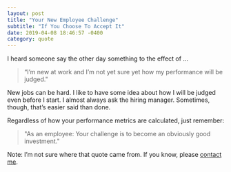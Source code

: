 ```yaml
---
layout: post
title: "Your New Employee Challenge"
subtitle: "If You Choose To Accept It"
date: 2019-04-08 18:46:57 -0400
category: quote
---
```


I heard someone say the other day something to the effect of  …

> “I’m new at work and I’m not yet sure yet how my performance will be judged."

New jobs can be hard.  I like to have some idea about how I will be judged even before I start.  I almost always ask the hiring manager.  Sometimes, though, that’s easier said than done. 

Regardless of how your performance metrics are calculated, just remember:

> "As an employee: Your challenge is to become an obviously good investment."

Note: I’m not sure where that quote came from.  If you know, please [contact me].

[contact me]: {{site.url}}/contact.html 